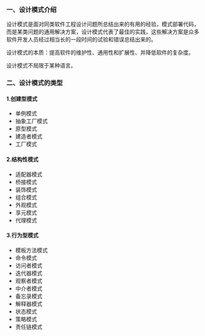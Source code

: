 ### 一、设计模式介绍

设计模式是面对同类软件工程设计问题所总结出来的有用的经验，模式部署代码，而是某类问题的通用解决方案，设计模式代表了最佳的实践，这些解决方案是众多软件开发人员经过相当长的一段时间的试验和错误总结出来的。

设计模式的本质：提高软件的维护性、通用性和扩展性、并降低软件的复杂度。

设计模式不局限于某种语言。

### 二、设计模式的类型

#### 1.创建型模式

- 单例模式
- 抽象工厂模式
- 原型模式
- 建造者模式
- 工厂模式

#### 2.结构性模式

- 适配器模式
- 桥接模式
- 装饰模式
- 组合模式
- 外观模式
- 享元模式
- 代理模式

#### 3.行为型模式

- 模板方法模式
- 命令模式
- 访问者模式
- 迭代器模式
- 观察者模式
- 中介者模式
- 备忘录模式
- 解释器模式
- 状态模式
- 策略模式
- 责任链模式

